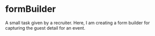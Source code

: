 # formBuilder
A small task given by a recruiter. Here, I am creating a form builder for capturing the guest detail for an event.
